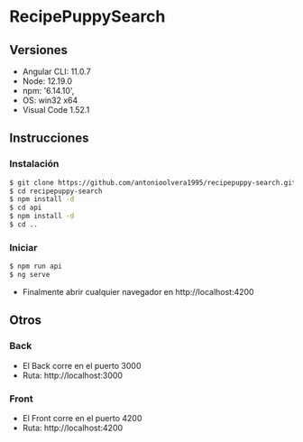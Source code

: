 # RecipePuppySearch
## Versiones
- Angular CLI: 11.0.7
- Node: 12.19.0
- npm: '6.14.10',
- OS: win32 x64
- Visual Code 1.52.1
## Instrucciones
### Instalación
```sh
$ git clone https://github.com/antonioolvera1995/recipepuppy-search.git
$ cd recipepuppy-search
$ npm install -d
$ cd api
$ npm install -d
$ cd ..
```

### Iniciar

```sh
$ npm run api
$ ng serve
```
- Finalmente abrir cualquier navegador en http://localhost:4200
## Otros
### Back
- El Back corre en el puerto 3000
- Ruta: http://localhost:3000
### Front
- El Front corre en el puerto 4200
- Ruta: http://localhost:4200